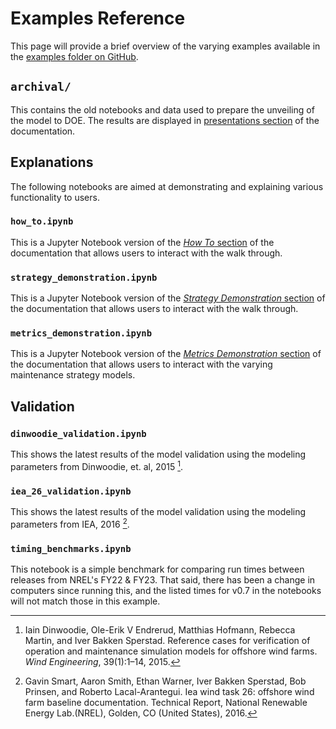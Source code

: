 Examples Reference
==================

This page will provide a brief overview of the varying examples available in the
[examples folder on GitHub](https://github.com/WISDEM/WOMBAT/blob/main/examples).

## `archival/`

This contains the old notebooks and data used to prepare the unveiling of the model to
DOE. The results are displayed in
[presentations section](../presentations.md#fy20-doe-presentation) of the documentation.

## Explanations

The following notebooks are aimed at demonstrating and explaining various functionality
to users.

### `how_to.ipynb`

This is a Jupyter Notebook version of the [*How To* section](./how_to.md) of the documentation that
allows users to interact with the walk through.

### `strategy_demonstration.ipynb`

This is a Jupyter Notebook version of the
[*Strategy Demonstration* section](./strategy_demonstration.md) of the documentation
that allows users to interact with the walk through.

### `metrics_demonstration.ipynb`

This is a Jupyter Notebook version of the
[*Metrics Demonstration* section](./metrics_demonstration.md) of the documentation that
allows users to interact with the varying maintenance strategy models.


## Validation

### `dinwoodie_validation.ipynb`

This shows the latest results of the model validation using the modeling parameters from
Dinwoodie, et. al, 2015 [^dinwoodie2015reference].

### `iea_26_validation.ipynb`

This shows the latest results of the model validation using the modeling parameters from
IEA, 2016 [^smart2016iea].

### `timing_benchmarks.ipynb`

This notebook is a simple benchmark for comparing run times between releases from NREL's
FY22 & FY23. That said, there has been a change in computers since running this, and
the listed times for v0.7 in the notebooks will not match those in this example.

[^dinwoodie2015reference]: Iain Dinwoodie, Ole-Erik V Endrerud, Matthias Hofmann, Rebecca Martin, and Iver Bakken Sperstad. Reference cases for verification of operation and maintenance simulation models for offshore wind farms. *Wind Engineering*, 39(1):1–14, 2015.
[^smart2016iea]: Gavin Smart, Aaron Smith, Ethan Warner, Iver Bakken Sperstad, Bob Prinsen, and Roberto Lacal-Arantegui. Iea wind task 26: offshore wind farm baseline documentation. Technical Report, National Renewable Energy Lab.(NREL), Golden, CO (United States), 2016.
